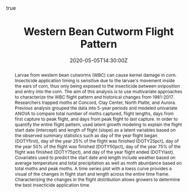 ---
abstract: Larvae from western bean cutworms (WBC) can cause kernel damage in corn. Insecticide application timing is sensitive due to the larvae's movement inside the ears of corn, thus only being exposed to the insecticide between oviposition and entry into the corn. The aim of this analysis is to use multivariate approaches to characterize the WBC flight pattern and historical changes from 1981-2017. Researchers trapped moths at Concord, Clay Center, North Platte, and Aurora. Previous analysis grouped the data into 5-year periods and modeled univariate ANOVA to compare total number of moths captured, flight lengths, days from first capture to peak flight, and days from peak flight to last capture. In order to quantify the entire flight pattern, used latent growth modeling to explain the flight start date (intercept) and length of flight (slope) as a latent variables based on the observed summary statistics such as day of the year flight began (DOTYfirst), day of the year 25% of the flight was finished (DOTY25pct), day of the year 50% of the flight was finished (DOTY50pct), day of the year 75% of the flight was finished (DOTY75pct), and day of the year flight ended (DOTYlast). Covariates used to predict the start date and length include weather based on average temperature and total precipitation as well as moth abundance based on total moths and peak moths. A time series plot with a loess curve provides a visual of the changes in flight start and length across the entire time frame. Characterizing the changes in the flight distribution allows growers to determine the best insecticide application time.
address:
  city: 
  country: 
  postcode: 
  region: 
  street: 
all_day: false
authors: [Emily Robinson]
date: "2020-05-05T14:30:00Z"
date_end:
event: SEM Final Presentations
event_url: 
featured: false
image:
  caption: 'Image credit: [**FS System**](https://www.fssystem.com/Products-Services/Resource-Center/Resource-Detail/western-bean-cutworm)'
  focal_point: Right
links:
# - icon: twitter
#   icon_pack: fab
#   name: Follow
#   url: 
location: Zoom
math: true
projects:
- internal-project
publishDate: "2017-01-01T00:00:00Z"
# slides: example
summary: My final Structural Equation Modeling project using Latent Growth Curves to explore the flight patterns of Western Bean Cutworms in Nebraska.
tags: []
title: Western Bean Cutworm Flight Pattern
url_code: ""
url_pdf: ""
url_slides: "https://www.emilyarobinson.com/files/slides/WesternBeanCutwrom-SEMfinal/index.html#1"
url_video: ""
---